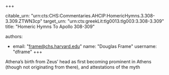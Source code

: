 +++


citable_urn: "urn:cts:CHS:Commentaries.AHCIP:HomericHymns.3.308-3.309.ZTWN3cp"
target_urn: "urn:cts:greekLit:tlg0013.tlg003:3.308-3.309"
title: "Homeric Hymns To Apollo 308-309"

authors:
- email: "frame@chs.harvard.edu"
  name: "Douglas Frame"
  username: "dframe"
+++

<p>Athena’s birth from Zeus’ head as first becoming prominent in Athens (though not originating from there), and attestations of the myth</p>